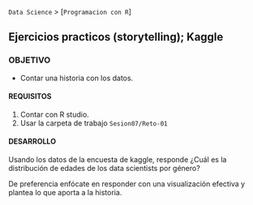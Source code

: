 `Data Science` > [`Programacion con R`]
## Ejercicios practicos (storytelling); Kaggle

### OBJETIVO
- Contar una historia con los datos. 

#### REQUISITOS
1. Contar con R studio.
1. Usar la carpeta de trabajo `Sesion07/Reto-01`

#### DESARROLLO
Usando los datos de la encuesta de kaggle, responde ¿Cuál es la distribución de edades de los data scientists por género?

De preferencia enfócate en responder con una visualización efectiva y plantea lo que aporta a la historia. 
